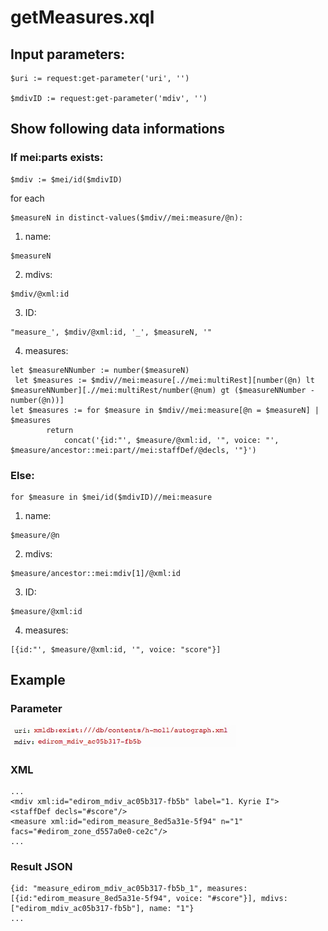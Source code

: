 # getMeasures.xql
## Input parameters:
```
$uri := request:get-parameter('uri', '')

$mdivID := request:get-parameter('mdiv', '')
```
## Show following data informations
### If mei:parts exists:
```
$mdiv := $mei/id($mdivID)
```
for each 
```
$measureN in distinct-values($mdiv//mei:measure/@n):
```

1. name:
```
$measureN
```

2. mdivs:
```
$mdiv/@xml:id
```

3. ID:
```
"measure_', $mdiv/@xml:id, '_', $measureN, '"
```

4. measures:
```
let $measureNNumber := number($measureN)
 let $measures := $mdiv//mei:measure[.//mei:multiRest][number(@n) lt $measureNNumber][.//mei:multiRest/number(@num) gt ($measureNNumber - number(@n))]             
let $measures := for $measure in $mdiv//mei:measure[@n = $measureN] | $measures
		return
			concat('{id:"', $measure/@xml:id, '", voice: "', $measure/ancestor::mei:part//mei:staffDef/@decls, '"}')
```

### Else:
```
for $measure in $mei/id($mdivID)//mei:measure
```

1. name:
```
$measure/@n
```

2. mdivs:
```
$measure/ancestor::mei:mdiv[1]/@xml:id
```

3. ID:
```
$measure/@xml:id
```

4. measures:
```
[{id:"', $measure/@xml:id, '", voice: "score"}]
```

## Example
### Parameter
![](../../../objecttype/workobject/facsimileView/pageBasedView/goTo/media/15115276855744.jpg)

### XML
```
...
<mdiv xml:id="edirom_mdiv_ac05b317-fb5b" label="1. Kyrie I">
<staffDef decls="#score"/>
<measure xml:id="edirom_measure_8ed5a31e-5f94" n="1" facs="#edirom_zone_d557a0e0-ce2c"/>
...
```
### Result JSON
```
{id: "measure_edirom_mdiv_ac05b317-fb5b_1", measures: [{id:"edirom_measure_8ed5a31e-5f94", voice: "#score"}], mdivs: ["edirom_mdiv_ac05b317-fb5b"], name: "1"}
...
```


